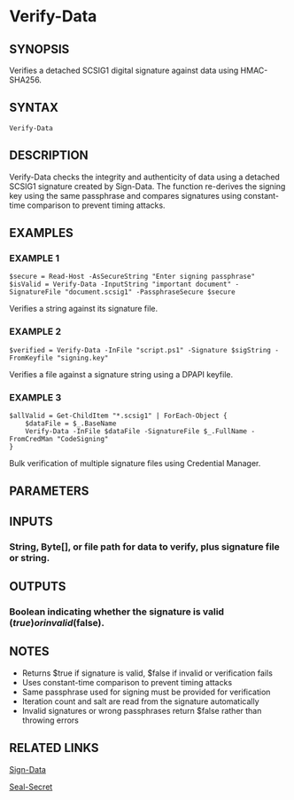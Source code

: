 ﻿---
external help file: SecSealKit-help.xml
Module Name: SecSealKit
online version:
schema: 2.0.0
---

# Verify-Data

## SYNOPSIS
Verifies a detached SCSIG1 digital signature against data using HMAC-SHA256.

## SYNTAX

```
Verify-Data
```

## DESCRIPTION
Verify-Data checks the integrity and authenticity of data using a detached SCSIG1 signature
created by Sign-Data.
The function re-derives the signing key using the same passphrase
and compares signatures using constant-time comparison to prevent timing attacks.

## EXAMPLES

### EXAMPLE 1
```
$secure = Read-Host -AsSecureString "Enter signing passphrase"
$isValid = Verify-Data -InputString "important document" -SignatureFile "document.scsig1" -PassphraseSecure $secure
```

Verifies a string against its signature file.

### EXAMPLE 2
```
$verified = Verify-Data -InFile "script.ps1" -Signature $sigString -FromKeyfile "signing.key"
```

Verifies a file against a signature string using a DPAPI keyfile.

### EXAMPLE 3
```
$allValid = Get-ChildItem "*.scsig1" | ForEach-Object {
	$dataFile = $_.BaseName
	Verify-Data -InFile $dataFile -SignatureFile $_.FullName -FromCredMan "CodeSigning"
}
```

Bulk verification of multiple signature files using Credential Manager.

## PARAMETERS

## INPUTS

### String, Byte[], or file path for data to verify, plus signature file or string.
## OUTPUTS

### Boolean indicating whether the signature is valid ($true) or invalid ($false).
## NOTES
- Returns $true if signature is valid, $false if invalid or verification fails
- Uses constant-time comparison to prevent timing attacks
- Same passphrase used for signing must be provided for verification
- Iteration count and salt are read from the signature automatically
- Invalid signatures or wrong passphrases return $false rather than throwing errors

## RELATED LINKS

[Sign-Data]()

[Seal-Secret]()

